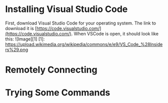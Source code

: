 # Installing Visual Studio Code
First, download Visual Studio Code for your operating system. The link to download it 
is [https://code.visualstudio.com/](https://code.visualstudio.com/). When VSCode is
open, it should look like this:
![Image][1]
[1]: https://upload.wikimedia.org/wikipedia/commons/e/e9/VS_Code_%28Insiders%29.png


# Remotely Connecting


# Trying Some Commands

